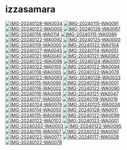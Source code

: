 # izzasamara
<a href="https://ibb.co/TLydL38"><img src="https://i.ibb.co/m8pg8Wq/IMG-20240128-WA0034.jpg" alt="IMG-20240128-WA0034" border="0"></a>
<a href="https://ibb.co/cFJ0sGJ"><img src="https://i.ibb.co/hWsbTPs/IMG-20240115-WA0091.jpg" alt="IMG-20240115-WA0091" border="0"></a>
<a href="https://ibb.co/Hn7fxkd"><img src="https://i.ibb.co/KF6pL3w/IMG-20240122-WA0000.jpg" alt="IMG-20240122-WA0000" border="0"></a>
<a href="https://ibb.co/fqpV9Vf"><img src="https://i.ibb.co/sbwpCpn/IMG-20240126-WA0067.jpg" alt="IMG-20240126-WA0067" border="0"></a>
<a href="https://ibb.co/1TWWgDN"><img src="https://i.ibb.co/Tt33fVG/IMG-20240116-WA0114.jpg" alt="IMG-20240116-WA0114" border="0"></a>
<a href="https://ibb.co/0DFJRhX"><img src="https://i.ibb.co/X23JrS4/IMG-20240115-WA0089.jpg" alt="IMG-20240115-WA0089" border="0"></a>
<a href="https://ibb.co/DrxBG7r"><img src="https://i.ibb.co/hYPGXKY/IMG-20240122-WA0092.jpg" alt="IMG-20240122-WA0092" border="0"></a>
<a href="https://ibb.co/mqbFgFb"><img src="https://i.ibb.co/gTmFhFm/IMG-20240125-WA0000.jpg" alt="IMG-20240125-WA0000" border="0"></a>
<a href="https://ibb.co/XpzxRn9"><img src="https://i.ibb.co/rMZ2rBg/IMG-20240119-WA0000.jpg" alt="IMG-20240119-WA0000" border="0"></a>
<a href="https://ibb.co/YhtMnBP"><img src="https://i.ibb.co/M7R4wkZ/IMG-20240122-WA0104.jpg" alt="IMG-20240122-WA0104" border="0"></a>
<a href="https://ibb.co/92yScdZ"><img src="https://i.ibb.co/TRPdYNW/IMG-20240127-WA0045.jpg" alt="IMG-20240127-WA0045" border="0"></a>
<a href="https://ibb.co/n18cRGT"><img src="https://i.ibb.co/ykByV9D/IMG-20240114-WA0051.jpg" alt="IMG-20240114-WA0051" border="0"></a>
<a href="https://ibb.co/r07JNXP"><img src="https://i.ibb.co/h97vwT5/IMG-20240121-WA0040.jpg" alt="IMG-20240121-WA0040" border="0"></a>
<a href="https://ibb.co/prDwTt3"><img src="https://i.ibb.co/cX539GN/IMG-20240121-WA0062.jpg" alt="IMG-20240121-WA0062" border="0"></a>
<a href="https://ibb.co/JQtRh2H"><img src="https://i.ibb.co/Rybp5Pc/IMG-20240122-WA0096.jpg" alt="IMG-20240122-WA0096" border="0"></a>
<a href="https://ibb.co/CsCFpdh"><img src="https://i.ibb.co/vvy8C5Z/IMG-20240124-WA0001.jpg" alt="IMG-20240124-WA0001" border="0"></a>
<a href="https://ibb.co/Rpx3Rp5"><img src="https://i.ibb.co/LzLxVzG/IMG-20240122-WA0100.jpg" alt="IMG-20240122-WA0100" border="0"></a>
<a href="https://ibb.co/fXzfqSV"><img src="https://i.ibb.co/hgJbLMx/IMG-20240122-WA0094.jpg" alt="IMG-20240122-WA0094" border="0"></a>
<a href="https://ibb.co/2qzFmCV"><img src="https://i.ibb.co/gy0rHfq/IMG-20240118-WA0005.jpg" alt="IMG-20240118-WA0005" border="0"></a>
<a href="https://ibb.co/mtFy0QM"><img src="https://i.ibb.co/J2FpqXM/IMG-20240122-WA0076.jpg" alt="IMG-20240122-WA0076" border="0"></a>
<a href="https://ibb.co/997Wn5g"><img src="https://i.ibb.co/JR9HnJt/IMG-20240122-WA0093.jpg" alt="IMG-20240122-WA0093" border="0"></a>
<a href="https://ibb.co/6XXTP06"><img src="https://i.ibb.co/tLLvspy/IMG-20240128-WA0033.jpg" alt="IMG-20240128-WA0033" border="0"></a>
<a href="https://ibb.co/3vKkht3"><img src="https://i.ibb.co/ZS9NTyj/IMG-20240115-WA0090.jpg" alt="IMG-20240115-WA0090" border="0"></a>
<a href="https://ibb.co/phf4ggb"><img src="https://i.ibb.co/Rj3Q11Y/IMG-20240129-WA0001.jpg" alt="IMG-20240129-WA0001" border="0"></a>
<a href="https://ibb.co/MVVC8Yw"><img src="https://i.ibb.co/9TTrwFK/IMG-20240116-WA0002.jpg" alt="IMG-20240116-WA0002" border="0"></a>
<a href="https://ibb.co/fqXWQJG"><img src="https://i.ibb.co/RYgK784/IMG-20240122-WA0090.jpg" alt="IMG-20240122-WA0090" border="0"></a>
<a href="https://ibb.co/B4Wx073"><img src="https://i.ibb.co/6v9xjpw/IMG-20240116-WA0006.jpg" alt="IMG-20240116-WA0006" border="0"></a>
<a href="https://ibb.co/LhKNzRW"><img src="https://i.ibb.co/5xZKW4y/IMG-20240121-WA0047.jpg" alt="IMG-20240121-WA0047" border="0"></a>
<a href="https://ibb.co/9nQYdJM"><img src="https://i.ibb.co/G7zPrXh/IMG-20240117-WA0000.jpg" alt="IMG-20240117-WA0000" border="0"></a>
<a href="https://ibb.co/Ybs3FmZ"><img src="https://i.ibb.co/M90sxr6/IMG-20240119-WA0019.jpg" alt="IMG-20240119-WA0019" border="0"></a>
<a href="https://ibb.co/4gWVGbS"><img src="https://i.ibb.co/84M7pyx/IMG-20240124-WA0079.jpg" alt="IMG-20240124-WA0079" border="0"></a>
<a href="https://ibb.co/5kwQchR"><img src="https://i.ibb.co/f9L30dx/IMG-20240125-WA0026.jpg" alt="IMG-20240125-WA0026" border="0"></a>
<a href="https://ibb.co/wcWQhvX"><img src="https://i.ibb.co/CP79KrZ/IMG-20240114-WA0050.jpg" alt="IMG-20240114-WA0050" border="0"></a>
<a href="https://ibb.co/Rp9r5MG"><img src="https://i.ibb.co/ynXv3Mm/IMG-20240128-WA0011.jpg" alt="IMG-20240128-WA0011" border="0"></a>
<a href="https://ibb.co/KyCWkdq"><img src="https://i.ibb.co/SvqB8bn/IMG-20240115-WA0068.jpg" alt="IMG-20240115-WA0068" border="0"></a>
<a href="https://ibb.co/vYg8tGs"><img src="https://i.ibb.co/6BV5dxv/IMG-20240122-WA0099.jpg" alt="IMG-20240122-WA0099" border="0"></a>
<a href="https://ibb.co/zsN9mpy"><img src="https://i.ibb.co/31k6T2D/IMG-20240122-WA0103.jpg" alt="IMG-20240122-WA0103" border="0"></a>
<a href="https://ibb.co/Gdjm8sp"><img src="https://i.ibb.co/6y5QTvw/IMG-20240123-WA0001.jpg" alt="IMG-20240123-WA0001" border="0"></a>
<a href="https://ibb.co/kJRqn7S"><img src="https://i.ibb.co/HCWGvSH/IMG-20240202-WA0003.jpg" alt="IMG-20240202-WA0003" border="0"></a>
<a href="https://ibb.co/whpnkCV"><img src="https://i.ibb.co/9HyxD26/IMG-20240122-WA0095.jpg" alt="IMG-20240122-WA0095" border="0"></a>
<a href="https://ibb.co/1dwf2Wr"><img src="https://i.ibb.co/txWMCrq/IMG-20240116-WA0007.jpg" alt="IMG-20240116-WA0007" border="0"></a>
<a href="https://ibb.co/2YYC1Dw"><img src="https://i.ibb.co/rffzRCg/IMG-20240122-WA0097.jpg" alt="IMG-20240122-WA0097" border="0"></a>
<a href="https://ibb.co/wSJwZgQ"><img src="https://i.ibb.co/1rsdYQX/IMG-20240122-WA0077.jpg" alt="IMG-20240122-WA0077" border="0"></a>
<a href="https://ibb.co/VwkqRn3"><img src="https://i.ibb.co/WVR2Z8s/IMG-20240117-WA0028.jpg" alt="IMG-20240117-WA0028" border="0"></a>
<a href="https://ibb.co/5111b9z"><img src="https://i.ibb.co/nwwwx0V/IMG-20240122-WA0078.jpg" alt="IMG-20240122-WA0078" border="0"></a>
